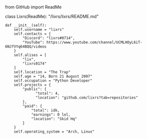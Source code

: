 from GitHub import ReadMe

class Lixrs(ReadMe):
    "/lixrs/lixrs/README.md"

    def __init__(self):
        self.username = "lixrs"
        self.contacts = {
            "Discord": "lixrs#0714",
            "YouTube": https://www.youtube.com/channel/UCMLHOyL6iT-6NJfVYq64BQQ/videos
        }
        self.alises = [
            "lix",
            "lixrs0174"
        ]
        self.location = "The Trap"
        self.age = "14, Born 21 August 2007"
        self.occupation = "Python Developer"
        self.projects = {
            "public": {
                  "total": 4,
                  "location": "github.com/lixrs?tab=repositories"
            },
            "paid": {
                "total": idk,
                "earnings": 0 lol,
                "location": "Skid Hq"
            }
        }
        self.operating_system = "Arch, Linux"
